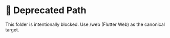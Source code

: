 # 🚫 Deprecated Path
This folder is intentionally blocked. Use /web (Flutter Web) as the canonical target.
